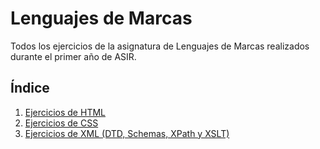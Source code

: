 # Lenguajes de Marcas

Todos los ejercicios de la asignatura de Lenguajes de Marcas realizados
durante el primer año de ASIR.

## Índice

1. [Ejercicios de HTML](./Ejercicios/HTML)
2. [Ejercicios de CSS](./Ejercicios/CSS)
3. [Ejercicios de XML (DTD, Schemas, XPath y XSLT)](./Ejercicios/XML)
